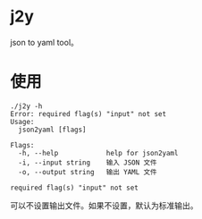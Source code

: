 # j2y
json to yaml tool。

# 使用
```shell
./j2y -h
Error: required flag(s) "input" not set
Usage:
  json2yaml [flags]

Flags:
  -h, --help            help for json2yaml
  -i, --input string    输入 JSON 文件
  -o, --output string   输出 YAML 文件

required flag(s) "input" not set
```
可以不设置输出文件。如果不设置，默认为标准输出。
